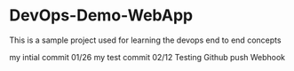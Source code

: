 # DevOps-Demo-WebApp
This is a sample project used for learning the devops end to end concepts

my intial commit 01/26
my test commit 02/12
Testing Github push Webhook

